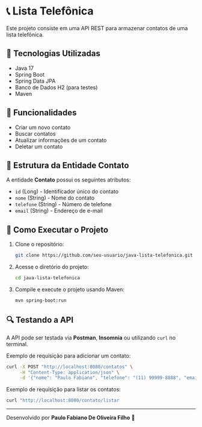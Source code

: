 # 📞 Lista Telefônica

Este projeto consiste em uma API REST para armazenar contatos de uma lista telefônica.

## 🚀 Tecnologias Utilizadas
- Java 17
- Spring Boot
- Spring Data JPA
- Banco de Dados H2 (para testes)
- Maven

## 📌 Funcionalidades
- Criar um novo contato
- Buscar contatos
- Atualizar informações de um contato
- Deletar um contato

## 📄 Estrutura da Entidade Contato
A entidade **Contato** possui os seguintes atributos:

- `id` (Long) - Identificador único do contato
- `nome` (String) - Nome do contato
- `telefone` (String) - Número de telefone
- `email` (String) - Endereço de e-mail

## 🔧 Como Executar o Projeto

1. Clone o repositório:
   ```bash
   git clone https://github.com/seu-usuario/java-lista-telefonica.git
   ```
2. Acesse o diretório do projeto:
   ```bash
   cd java-lista-telefonica
   ```
3. Compile e execute o projeto usando Maven:
   ```bash
   mvn spring-boot:run
   ```

## 🔍 Testando a API
A API pode ser testada via **Postman**, **Insomnia** ou utilizando `curl` no terminal.

Exemplo de requisição para adicionar um contato:
```bash
curl -X POST "http://localhost:8080/contatos" \
     -H "Content-Type: application/json" \
     -d '{"nome": "Paulo Fabiano", "telefone": "(11) 99999-8888", "email": "paulo@email.com"}'
```

Exemplo de requisição para listar os contatos:

```bash
curl "http://localhost:8080/contato/listar

```
---
Desenvolvido por **Paulo Fabiano De Oliveira Filho** 🚀